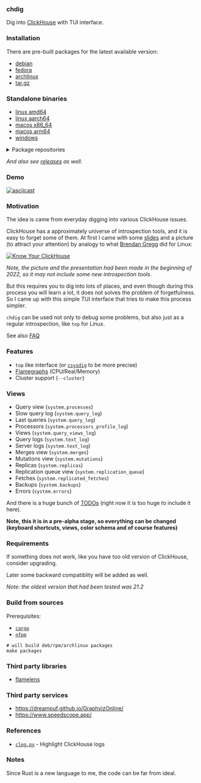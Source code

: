 ### chdig

Dig into [ClickHouse](https://github.com/ClickHouse/ClickHouse/) with TUI interface.

### Installation

There are pre-built packages for the latest available version:

- [debian](https://github.com/azat/chdig/releases/download/latest/chdig-latest_amd64.deb)
- [fedora](https://github.com/azat/chdig/releases/download/latest/chdig-latest.x86_64.rpm)
- [archlinux](https://github.com/azat/chdig/releases/download/latest/chdig-latest-x86_64.pkg.tar.zst)
- [tar.gz](https://github.com/azat/chdig/releases/download/latest/chdig-latest-x86_64.tar.gz)

### Standalone binaries

- [linux amd64](https://github.com/azat/chdig/releases/download/latest/chdig-amd64)
- [linux aarch64](https://github.com/azat/chdig/releases/download/latest/chdig-aarch64)
- [macos x86_64](https://github.com/azat/chdig/releases/download/latest/chdig-macos-x86_64)
- [macos arm64](https://github.com/azat/chdig/releases/download/latest/chdig-macos-arm64)
- [windows](https://github.com/azat/chdig/releases/download/latest/chdig-windows.exe)

<details>

<summary>Package repositories</summary>

#### archlinux user repository (aur)

And also for archlinux there is an aur package:
- [**chdig-latest-bin**](https://aur.archlinux.org/packages/chdig-latest-bin) - binary artifact of the upstream
- [chdig-git](https://aur.archlinux.org/packages/chdig-git) - build from sources
- [chdig-bin](https://aur.archlinux.org/packages/chdig-bin) - binary of the latest stable version

*Note: `chdig-latest-bin` is recommended because it is latest available version and you don't need toolchain to compile*

#### scoop (windows)

```
scoop bucket add extras
scoop install extras/chdig
```

#### brew (macos)

Right now official formula is [not available yet](https://github.com/azat/chdig/issues/13), but you can use my tap for this:

```
brew tap azat-archive/chdig
brew install azat-archive/chdig/chdig
```

</details>

*And also see [releases](https://github.com/azat/chdig/releases) as well.*

### Demo

[![asciicast](https://github.com/azat/chdig/releases/download/v0.5.0/chdig-v0.5.0.gif)](https://asciinema.org/a/627298)

### Motivation

The idea is came from everyday digging into various ClickHouse issues.

ClickHouse has a approximately universe of introspection tools, and it is easy
to forget some of them. At first I came with some
[slides](https://azat.sh/presentations/2022-know-your-clickhouse/) and a
picture (to attract your attention) by analogy to what [Brendan
Gregg](https://www.brendangregg.com/linuxperf.html) did for Linux:

[![Know Your ClickHouse](https://azat.sh/presentations/2022-know-your-clickhouse/Know-Your-ClickHouse.png)](https://azat.sh/presentations/2022-know-your-clickhouse/)

*Note, the picture and the presentation had been made in the beginning of 2022,
so it may not include some new introspection tools*.

But this requires you to dig into lots of places, and even though during this
process you will learn a lot, it does not solves the problem of forgetfulness.
So I came up with this simple TUI interface that tries to make this process
simpler.

`chdig` can be used not only to debug some problems, but also just as a regular
introspection, like `top` for Linux.

See also [FAQ](Documentation/FAQ.md)

### Features

- `top` like interface (or [`csysdig`](https://github.com/draios/sysdig) to be more precise)
- [Flamegraphs](https://www.brendangregg.com/flamegraphs.html) (CPU/Real/Memory)
- Cluster support (`--cluster`)

### Views

- Query view (`system.processes`)
- Slow query log (`system.query_log`)
- Last queries (`system.query_log`)
- Processors (`system.processors_profile_log`)
- Views (`system.query_views_log`)
- Query logs (`system.text_log`)
- Server logs (`system.text_log`)
- Merges view (`system.merges`)
- Mutations view (`system.mutations`)
- Replicas (`system.replicas`)
- Replication queue view (`system.replication_queue`)
- Fetches (`system.replicated_fetches`)
- Backups (`system.backups`)
- Errors (`system.errors`)

And there is a huge bunch of [TODOs](TODO.md#checklist) (right now it is too
huge to include it here).

**Note, this it is in a pre-alpha stage, so everything can be changed (keyboard
shortcuts, views, color schema and of course features)**

### Requirements

If something does not work, like you have too old version of ClickHouse, consider upgrading.

Later some backward compatiblity will be added as well.

*Note: the oldest version that had been tested was 21.2*

### Build from sources

Prerequisites:
- [`cargo`](https://doc.rust-lang.org/cargo/)
- [`nfpm`](https://github.com/goreleaser/nfpm)

```
# will build deb/rpm/archlinux packages
make packages
```

### Third party libraries

- [flamelens](https://github.com/ys-l/flamelens)

### Third party services

- https://dreampuf.github.io/GraphvizOnline/
- https://www.speedscope.app/

### References

- [`clog.py`](https://github.com/azat/ch-env.d/blob/main/scripts/clog.py) - Highlight ClickHouse logs

### Notes

Since Rust is a new language to me, the code can be far from ideal.
